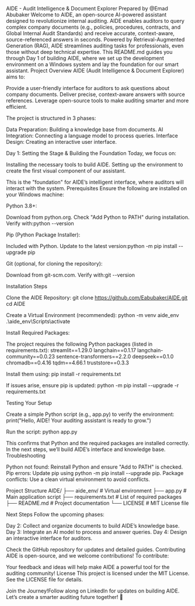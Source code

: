 AIDE - Audit Intelligence & Document Explorer
Prepared by @Emad Abubaker
Welcome to AIDE, an open-source AI-powered assistant designed to revolutionize internal auditing. AIDE enables auditors to query complex company documents (e.g., policies, procedures, contracts, and Global Internal Audit Standards) and receive accurate, context-aware, source-referenced answers in seconds. Powered by Retrieval-Augmented Generation (RAG), AIDE streamlines auditing tasks for professionals, even those without deep technical expertise.
This README.md guides you through Day 1 of building AIDE, where we set up the development environment on a Windows system and lay the foundation for our smart assistant.
Project Overview
AIDE (Audit Intelligence & Document Explorer) aims to:

Provide a user-friendly interface for auditors to ask questions about company documents.
Deliver precise, context-aware answers with source references.
Leverage open-source tools to make auditing smarter and more efficient.

The project is structured in 3 phases:

Data Preparation: Building a knowledge base from documents.
AI Integration: Connecting a language model to process queries.
Interface Design: Creating an interactive user interface.

Day 1: Setting the Stage & Building the Foundation
Today, we focus on:

Installing the necessary tools to build AIDE.
Setting up the environment to create the first visual component of our assistant.

This is the "foundation" for AIDE’s intelligent interface, where auditors will interact with the system.
Prerequisites
Ensure the following are installed on your Windows machine:

Python 3.8+:

Download from python.org.
Check "Add Python to PATH" during installation.
Verify with:python --version




Pip (Python Package Installer):

Included with Python. Update to the latest version:python -m pip install --upgrade pip




Git (optional, for cloning the repository):

Download from git-scm.com.
Verify with:git --version





Installation Steps

Clone the AIDE Repository:
git clone https://github.com/Eabubaker/AIDE.git
cd AIDE


Create a Virtual Environment (recommended):
python -m venv aide_env
.\aide_env\Scripts\activate


Install Required Packages:

The project requires the following Python packages (listed in requirements.txt):
streamlit==1.29.0
langchain==0.1.17
langchain-community==0.0.23
sentence-transformers==2.2.0
deepseek==0.1.0
chromadb==0.4.16
tqdm==4.66.1
truststore==0.3.3


Install them using:
pip install -r requirements.txt


If issues arise, ensure pip is updated:
python -m pip install --upgrade -r requirements.txt





Testing Your Setup

Create a simple Python script (e.g., app.py) to verify the environment:
print("Hello, AIDE! Your auditing assistant is ready to grow.")


Run the script:
python app.py



This confirms that Python and the required packages are installed correctly. In the next steps, we’ll build AIDE’s interface and knowledge base.
Troubleshooting

Python not found: Reinstall Python and ensure "Add to PATH" is checked.
Pip errors: Update pip using python -m pip install --upgrade pip.
Package conflicts: Use a clean virtual environment to avoid conflicts.

Project Structure
AIDE/
├── aide_env/              # Virtual environment
├── app.py                 # Main application script
├── requirements.txt       # List of required packages
├── README.md              # Project documentation
└── LICENSE                # MIT License file

Next Steps
Follow the upcoming phases:

Day 2: Collect and organize documents to build AIDE’s knowledge base.
Day 3: Integrate an AI model to process and answer queries.
Day 4: Design an interactive interface for auditors.

Check the GitHub repository for updates and detailed guides.
Contributing
AIDE is open-source, and we welcome contributions! To contribute:


Your feedback and ideas will help make AIDE a powerful tool for the auditing community!
License
This project is licensed under the MIT License. See the LICENSE file for details.

Join the Journey!Follow along on LinkedIn for updates on building AIDE. Let’s create a smarter auditing future together! 🚀
